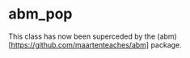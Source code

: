 # abm_pop
This class has now been superceded by the (abm)[https://github.com/maartenteaches/abm] package.
